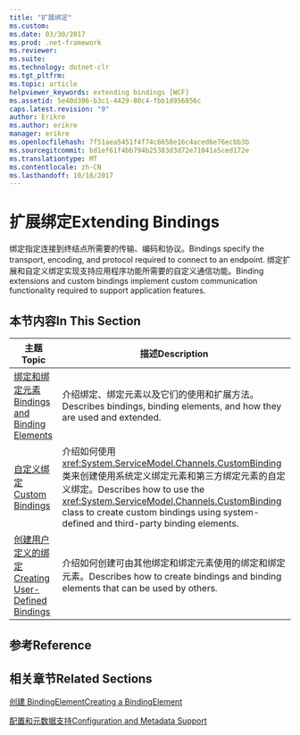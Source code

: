 ```yaml
---
title: "扩展绑定"
ms.custom: 
ms.date: 03/30/2017
ms.prod: .net-framework
ms.reviewer: 
ms.suite: 
ms.technology: dotnet-clr
ms.tgt_pltfrm: 
ms.topic: article
helpviewer_keywords: extending bindings [WCF]
ms.assetid: 5e40d306-b3c1-4429-80c4-fbb1d956856c
caps.latest.revision: "9"
author: Erikre
ms.author: erikre
manager: erikre
ms.openlocfilehash: 7f51aea5451f4f74c6658e16c4aced6e76ecbb3b
ms.sourcegitcommit: bd1ef61f4bb794b25383d3d72e71041a5ced172e
ms.translationtype: MT
ms.contentlocale: zh-CN
ms.lasthandoff: 10/18/2017
---
```

# <a name="extending-bindings"></a><span data-ttu-id="0edf4-102">扩展绑定</span><span class="sxs-lookup"><span data-stu-id="0edf4-102">Extending Bindings</span></span>
<span data-ttu-id="0edf4-103">绑定指定连接到终结点所需要的传输、编码和协议。</span><span class="sxs-lookup"><span data-stu-id="0edf4-103">Bindings specify the transport, encoding, and protocol required to connect to an endpoint.</span></span> <span data-ttu-id="0edf4-104">绑定扩展和自定义绑定实现支持应用程序功能所需要的自定义通信功能。</span><span class="sxs-lookup"><span data-stu-id="0edf4-104">Binding extensions and custom bindings implement custom communication functionality required to support application features.</span></span>  
  
## <a name="in-this-section"></a><span data-ttu-id="0edf4-105">本节内容</span><span class="sxs-lookup"><span data-stu-id="0edf4-105">In This Section</span></span>  
  
|<span data-ttu-id="0edf4-106">主题</span><span class="sxs-lookup"><span data-stu-id="0edf4-106">Topic</span></span>|<span data-ttu-id="0edf4-107">描述</span><span class="sxs-lookup"><span data-stu-id="0edf4-107">Description</span></span>|  
|-----------|-----------------|  
|[<span data-ttu-id="0edf4-108">绑定和绑定元素</span><span class="sxs-lookup"><span data-stu-id="0edf4-108">Bindings and Binding Elements</span></span>](../../../../docs/framework/wcf/extending/bindings-and-binding-elements.md)|<span data-ttu-id="0edf4-109">介绍绑定、绑定元素以及它们的使用和扩展方法。</span><span class="sxs-lookup"><span data-stu-id="0edf4-109">Describes bindings, binding elements, and how they are used and extended.</span></span>|  
|[<span data-ttu-id="0edf4-110">自定义绑定</span><span class="sxs-lookup"><span data-stu-id="0edf4-110">Custom Bindings</span></span>](../../../../docs/framework/wcf/extending/custom-bindings.md)|<span data-ttu-id="0edf4-111">介绍如何使用 <xref:System.ServiceModel.Channels.CustomBinding> 类来创建使用系统定义绑定元素和第三方绑定元素的自定义绑定。</span><span class="sxs-lookup"><span data-stu-id="0edf4-111">Describes how to use the <xref:System.ServiceModel.Channels.CustomBinding> class to create custom bindings using system-defined and third-party binding elements.</span></span>|  
|[<span data-ttu-id="0edf4-112">创建用户定义的绑定</span><span class="sxs-lookup"><span data-stu-id="0edf4-112">Creating User-Defined Bindings</span></span>](../../../../docs/framework/wcf/extending/creating-user-defined-bindings.md)|<span data-ttu-id="0edf4-113">介绍如何创建可由其他绑定和绑定元素使用的绑定和绑定元素。</span><span class="sxs-lookup"><span data-stu-id="0edf4-113">Describes how to create bindings and binding elements that can be used by others.</span></span>|  
  
## <a name="reference"></a><span data-ttu-id="0edf4-114">参考</span><span class="sxs-lookup"><span data-stu-id="0edf4-114">Reference</span></span>  
  
## <a name="related-sections"></a><span data-ttu-id="0edf4-115">相关章节</span><span class="sxs-lookup"><span data-stu-id="0edf4-115">Related Sections</span></span>  
 [<span data-ttu-id="0edf4-116">创建 BindingElement</span><span class="sxs-lookup"><span data-stu-id="0edf4-116">Creating a BindingElement</span></span>](../../../../docs/framework/wcf/extending/creating-a-bindingelement.md)  
  
 [<span data-ttu-id="0edf4-117">配置和元数据支持</span><span class="sxs-lookup"><span data-stu-id="0edf4-117">Configuration and Metadata Support</span></span>](../../../../docs/framework/wcf/extending/configuration-and-metadata-support.md)
